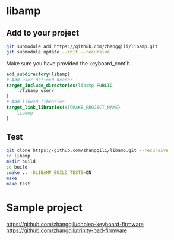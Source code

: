 # libamp

## Add to your project

```bash
git submodule add https://github.com/zhangqili/libamp.git
git submodule update --init --recursive
```

Make sure you have provided the keyboard_conf.h
```cmake
add_subdirectory(libamp)
# Add user defined header
target_include_directories(libamp PUBLIC
    ./libamp_user/
)
# Add linked libraries
target_link_libraries(${CMAKE_PROJECT_NAME}
    libamp
)
```

## Test

```bash
git clone https://github.com/zhangqili/libamp.git --recursive
cd libamp
mkdir build
cd build
cmake .. -DLIBAMP_BUILD_TESTS=ON
make
make test
```
# Sample project 

<https://github.com/zhangqili/oholeo-keyboard-firmware>
<https://github.com/zhangqili/trinity-pad-firmware>
